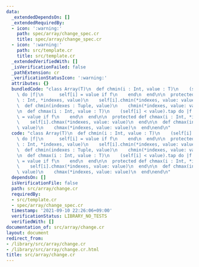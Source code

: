 ```yaml
---
data:
  _extendedDependsOn: []
  _extendedRequiredBy:
  - icon: ':warning:'
    path: spec/array/change_spec.cr
    title: spec/array/change_spec.cr
  - icon: ':warning:'
    path: src/template.cr
    title: src/template.cr
  _extendedVerifiedWith: []
  _isVerificationFailed: false
  _pathExtension: cr
  _verificationStatusIcon: ':warning:'
  attributes: {}
  bundledCode: "class Array(T)\n  def chmin(i : Int, value : T)\n    (self[i] > value).tap\
    \ do |f|\n      self[i] = value if f\n    end\n  end\n\n  protected def chmin(i\
    \ : Int, *indexes, value)\n    self[i].chmin(*indexes, value: value)\n  end\n\n\
    \  def chmin(indexes : Tuple, value)\n    chmin(*indexes, value: value)\n  end\n\
    \n  def chmax(i : Int, value : T)\n    (self[i] < value).tap do |f|\n      self[i]\
    \ = value if f\n    end\n  end\n\n  protected def chmax(i : Int, *indexes, value)\n\
    \    self[i].chmax(*indexes, value: value)\n  end\n\n  def chmax(indexes : Tuple,\
    \ value)\n    chmax(*indexes, value: value)\n  end\nend\n"
  code: "class Array(T)\n  def chmin(i : Int, value : T)\n    (self[i] > value).tap\
    \ do |f|\n      self[i] = value if f\n    end\n  end\n\n  protected def chmin(i\
    \ : Int, *indexes, value)\n    self[i].chmin(*indexes, value: value)\n  end\n\n\
    \  def chmin(indexes : Tuple, value)\n    chmin(*indexes, value: value)\n  end\n\
    \n  def chmax(i : Int, value : T)\n    (self[i] < value).tap do |f|\n      self[i]\
    \ = value if f\n    end\n  end\n\n  protected def chmax(i : Int, *indexes, value)\n\
    \    self[i].chmax(*indexes, value: value)\n  end\n\n  def chmax(indexes : Tuple,\
    \ value)\n    chmax(*indexes, value: value)\n  end\nend\n"
  dependsOn: []
  isVerificationFile: false
  path: src/array/change.cr
  requiredBy:
  - src/template.cr
  - spec/array/change_spec.cr
  timestamp: '2021-09-10 22:26:06+09:00'
  verificationStatus: LIBRARY_NO_TESTS
  verifiedWith: []
documentation_of: src/array/change.cr
layout: document
redirect_from:
- /library/src/array/change.cr
- /library/src/array/change.cr.html
title: src/array/change.cr
---
```


